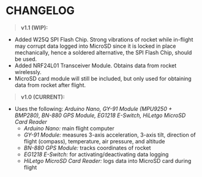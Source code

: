 # CHANGELOG

> **v1.1 (WIP):**
- Added W25Q SPI Flash Chip. Strong vibrations of rocket while in-flight may corrupt data logged into MicroSD since it is locked in place mechanically, hence a soldered alternative, the SPI Flash Chip, should be used.
- Added NRF24L01 Transceiver Module. Obtains data from rocket wirelessly. 
- MicroSD card module will still be included, but only used for obtaining data from rocket after flight.
 
> **v1.0 (CURRENT):**
- Uses the following: _Arduino Nano, GY-91 Module (MPU9250 + BMP280), BN-880 GPS Module, EG1218 E-Switch, HiLetgo MicroSD Card Reader_
  - _Arduino Nano:_ main flight computer
  - _GY-91 Module:_ measures 3-axis acceleration, 3-axis tilt, direction of flight (compass), temperature, air pressure, and altitude
  - _BN-880 GPS Module:_ tracks coordinates of rocket
  - _EG1218 E-Switch:_ for activating/deactivating data logging
  - _HiLetgo MicroSD Card Reader:_ logs data into MicroSD card during flight
